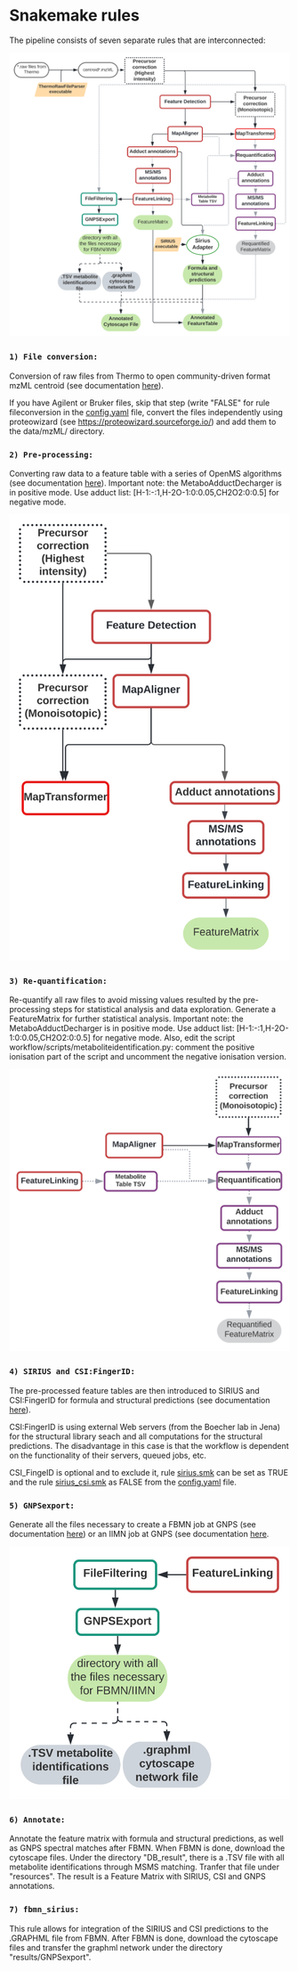 # Snakemake rules 

The pipeline consists of seven separate rules that are interconnected:

![dag](/images/UmetaFlow.svg) 

### `1) File conversion:`

Conversion of raw files from Thermo to open community-driven format mzML centroid (see documentation [here](https://github.com/compomics/ThermoRawFileParser)).

If you have Agilent or Bruker files, skip that step (write "FALSE" for rule fileconversion in the [config.yaml](/config/config.yaml) file, convert the files independently using proteowizard (see https://proteowizard.sourceforge.io/) and add them to the data/mzML/ directory.

### `2) Pre-processing:`

Converting raw data to a feature table with a series of OpenMS algorithms (see documentation [here](https://abibuilder.informatik.uni-tuebingen.de/archive/openms/Documentation/nightly/html/index.html)). Important note: the MetaboAdductDecharger is in positive mode. Use adduct list: [H-1:-:1,H-2O-1:0:0.05,CH2O2:0:0.5] for negative mode.

![dag](/images/Preprocessing.svg) 

### `3) Re-quantification:` 

Re-quantify all raw files to avoid missing values resulted by the pre-processing steps for statistical analysis and data exploration. Generate a FeatureMatrix for further statistical analysis. Important note: the MetaboAdductDecharger is in positive mode. Use adduct list: [H-1:-:1,H-2O-1:0:0.05,CH2O2:0:0.5] for negative mode. Also, edit the script workflow/scripts/metaboliteidentification.py: comment the positive ionisation part of the script and uncomment the negative ionisation version. 

![dag](/images/Re-quantification.svg) 

### `4) SIRIUS and CSI:FingerID:`

The pre-processed feature tables are then introduced to SIRIUS and CSI:FingerID for formula and structural predictions (see documentation [here](https://boecker-lab.github.io/docs.sirius.github.io/)).

CSI:FingerID is using external Web servers (from the Boecher lab in Jena) for the structural library seach and all computations for the structural predictions. The disadvantage in this case is that the workflow is dependent on the functionality of their servers, queued jobs, etc. 

CSI_FingeID is optional and to exclude it, rule [sirius.smk](sirius.smk) can be set as TRUE and the rule [sirius_csi.smk](sirius_csi.smk) as FALSE from the [config.yaml](/config/config.yaml) file.

### `5) GNPSexport:` 

Generate all the files necessary to create a FBMN job at GNPS (see documentation [here](https://ccms-ucsd.github.io/GNPSDocumentation/featurebasedmolecularnetworking-with-openms/)) or an IIMN job at GNPS (see documentation [here](https://ccms-ucsd.github.io/GNPSDocumentation/fbmn-iin/#iimn-networks-with-collapsed-ion-identity-edges). 

![dag](/images/GNPSExport.svg) 

### `6) Annotate:`

Annotate the feature matrix with formula and structural predictions, as well as GNPS spectral matches after FBMN. 
When FBMN is done, download the cytoscape files. Under the directory "DB_result", there is a .TSV file with all metabolite identifications through MSMS matching. Tranfer that file under "resources". The result is a Feature Matrix with SIRIUS, CSI and GNPS annotations.

### `7) fbmn_sirius:`

This rule allows for integration of the SIRIUS and CSI predictions to the .GRAPHML file from FBMN. 
After FBMN is done, download the cytoscape files and transfer the graphml network under the directory "results/GNPSexport". 
